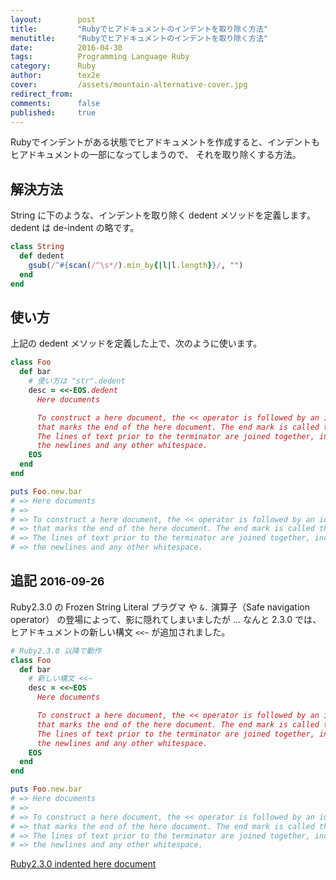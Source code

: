 ```yaml
---
layout:        post
title:         "Rubyでヒアドキュメントのインデントを取り除く方法"
menutitle:     "Rubyでヒアドキュメントのインデントを取り除く方法"
date:          2016-04-30
tags:          Programming Language Ruby
category:      Ruby
author:        tex2e
cover:         /assets/mountain-alternative-cover.jpg
redirect_from:
comments:      false
published:     true
---
```


Rubyでインデントがある状態でヒアドキュメントを作成すると、インデントもヒアドキュメントの一部になってしまうので、
それを取り除くする方法。


解決方法
--------------

String に下のような、インデントを取り除く dedent メソッドを定義します。
dedent は de-indent の略です。

```ruby
class String
  def dedent
    gsub(/^#{scan(/^\s*/).min_by{|l|l.length}}/, "")
  end
end
```


使い方
--------------

上記の dedent メソッドを定義した上で、次のように使います。

```ruby
class Foo
  def bar
    # 使い方は "str".dedent
    desc = <<-EOS.dedent
      Here documents

      To construct a here document, the << operator is followed by an identifier
      that marks the end of the here document. The end mark is called the terminator.
      The lines of text prior to the terminator are joined together, including
      the newlines and any other whitespace.
    EOS
  end
end

puts Foo.new.bar
# => Here documents
# =>
# => To construct a here document, the << operator is followed by an identifier
# => that marks the end of the here document. The end mark is called the terminator.
# => The lines of text prior to the terminator are joined together, including
# => the newlines and any other whitespace.
```


追記 <small>2016-09-26</small>
----------------------------------

Ruby2.3.0 の Frozen String Literal プラグマ や `&.` 演算子（Safe navigation operator）
の登場によって、影に隠れてしまいましたが ...
なんと 2.3.0 では、ヒアドキュメントの新しい構文 `<<~` が追加されました。

```ruby
# Ruby2.3.0 以降で動作
class Foo
  def bar
    # 新しい構文 <<~
    desc = <<~EOS
      Here documents

      To construct a here document, the << operator is followed by an identifier
      that marks the end of the here document. The end mark is called the terminator.
      The lines of text prior to the terminator are joined together, including
      the newlines and any other whitespace.
    EOS
  end
end

puts Foo.new.bar
# => Here documents
# =>
# => To construct a here document, the << operator is followed by an identifier
# => that marks the end of the here document. The end mark is called the terminator.
# => The lines of text prior to the terminator are joined together, including
# => the newlines and any other whitespace.
```

[Ruby2.3.0 indented here document](https://github.com/ruby/ruby/blob/v2_3_0/NEWS#L53-L57)
